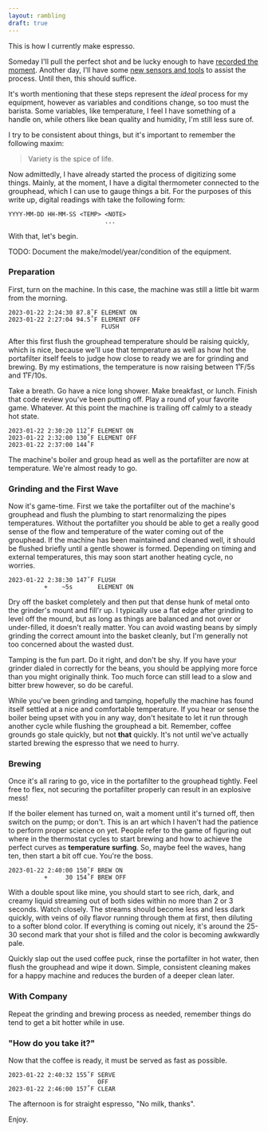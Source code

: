 ```yaml
---
layout: rambling
draft: true
---
```


This is how I currently make espresso.

Someday I'll pull the perfect shot and be lucky enough to have [recorded the
moment](404-record). Another day, I'll have some [new sensors and
tools](404-sensors) to assist the process. Until then, this should suffice.

It's worth mentioning that these steps represent the _ideal_ process for my
equipment, however as variables and conditions change, so too must the barista.
Some variables, like temperature, I feel I have something of a handle on, while
others like bean quality and humidity, I'm still less sure of.

I try to be consistent about things, but it's important to remember the
following maxim:

> Variety is the spice of life.

Now admittedly, I have already started the process of digitizing some things.
Mainly, at the moment, I have a digital thermometer connected to the grouphead,
which I can use to gauge things a bit. For the purposes of this write up,
digital readings with take the following form:

```
YYYY-MM-DD HH-MM-SS <TEMP> <NOTE>
                           ...
```

With that, let's begin.

TODO: Document the make/model/year/condition of the equipment.


### Preparation

First, turn on the machine. In this case, the machine was still a little bit
warm from the morning.

```
2023-01-22 2:24:30 87.8˚F ELEMENT ON
2023-01-22 2:27:04 94.5˚F ELEMENT OFF
                          FLUSH
```
After this first flush the grouphead temperature should be raising quickly,
which is nice, because we'll use that temperature as well as how hot the
portafilter itself feels to judge how close to ready we are for grinding and
brewing. By my estimations, the temperature is now raising between 1˚F/5s
and 1˚F/10s.

Take a breath. Go have a nice long shower. Make breakfast, or lunch. Finish
that code review you've been putting off. Play a round of your favorite game.
Whatever. At this point the machine is trailing off calmly to a steady hot
state.

```
2023-01-22 2:30:20 112˚F ELEMENT ON
2023-01-22 2:32:00 130˚F ELEMENT OFF
2023-01-22 2:37:00 144˚F
```

The machine's boiler and group head as well as the portafilter are now at
temperature. We're almost ready to go.


### Grinding and the First Wave

Now it's game-time. First we take the portafilter out of the machine's
grouphead and flush the plumbing to start renormalizing the pipes temperatures.
Without the portafilter you should be able to get a really good sense of the
flow and temperature of the water coming out of the grouphead. If the machine
has been maintained and cleaned well, it should be flushed briefly until a
gentle shower is formed. Depending on timing and external temperatures, this
may soon start another heating cycle, no worries.

```
2023-01-22 2:38:30 147˚F FLUSH
          +    ~5s       ELEMENT ON
```

Dry off the basket completely and then put that dense hunk of metal onto the
grinder's mount and fill'r up. I typically use a flat edge after grinding to
level off the mound, but as long as things are balanced and not over or
under-filled, it doesn't really matter. You can avoid wasting beans by simply
grinding the correct amount into the basket cleanly, but I'm generally not too
concerned about the wasted dust.

Tamping is the fun part. Do it right, and don't be shy. If you have your
grinder dialed in correctly for the beans, you should be applying more force
than you might originally think. Too much force can still lead to a slow and
bitter brew however, so do be careful.

While you've been grinding and tamping, hopefully the machine has found itself
settled at a nice and comfortable temperature. If you hear or sense the boiler
being upset with you in any way, don't hesitate to let it run through another
cycle while flushing the grouphead a bit. Remember, coffee grounds go stale
quickly, but not **that** quickly. It's not until we've actually started
brewing the espresso that we need to hurry.



### Brewing

Once it's all raring to go, vice in the portafilter to the grouphead tightly.
Feel free to flex, not securing the portafilter properly can result in an
explosive mess!

If the boiler element has turned on, wait a moment until it's turned off, then
switch on the pump; or don't. This is an art which I haven't had the patience
to perform proper science on yet. People refer to the game of figuring out
where in the thermostat cycles to start brewing and how to achieve the perfect
curves as **temperature surfing**. So, maybe feel the waves, hang ten, then
start a bit off cue. You're the boss.

```
2023-01-22 2:40:00 150˚F BREW ON 
          +     30 154˚F BREW OFF 
```

With a double spout like mine, you should start to see rich, dark, and creamy
liquid streaming out of both sides within no more than 2 or 3 seconds. Watch
closely. The streams should become less and less dark quickly, with veins of
oily flavor running through them at first, then diluting to a softer blond
color. If everything is coming out nicely, it's around the 25-30 second mark
that your shot is filled and the color is becoming awkwardly pale.

Quickly slap out the used coffee puck, rinse the portafilter in hot water,
then flush the grouphead and wipe it down. Simple, consistent cleaning makes
for a happy machine and reduces the burden of a deeper clean later.


### With Company

Repeat the grinding and brewing process as needed, remember things do tend to
get a bit hotter while in use.


### "How do you take it?"

Now that the coffee is ready, it must be served as fast as possible.

```
2023-01-22 2:40:32 155˚F SERVE
                         OFF
2023-01-22 2:46:00 157˚F CLEAR
```

The afternoon is for straight espresso, "No milk, thanks".

Enjoy.
